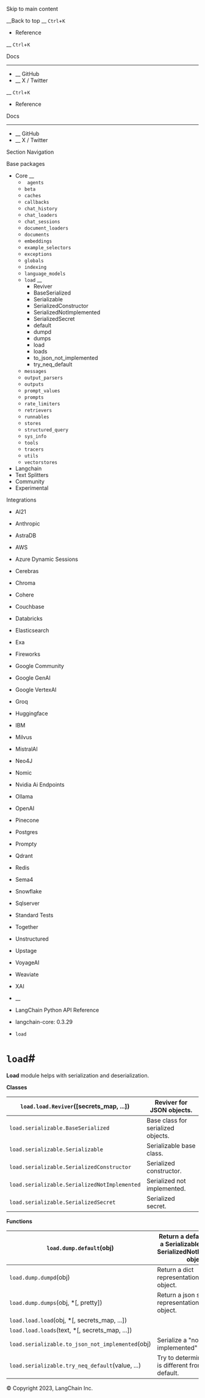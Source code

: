 Skip to main content

__Back to top __ `Ctrl`+`K`

  * Reference 

__ `Ctrl`+`K`

Docs

______

  * __ GitHub
  * __ X / Twitter

__ `Ctrl`+`K`

  * Reference 

Docs

______

  * __ GitHub
  * __ X / Twitter

Section Navigation

Base packages

  * Core __
    * ` agents`
    * `beta`
    * `caches`
    * `callbacks`
    * `chat_history`
    * `chat_loaders`
    * `chat_sessions`
    * `document_loaders`
    * `documents`
    * `embeddings`
    * `example_selectors`
    * `exceptions`
    * `globals`
    * `indexing`
    * `language_models`
    * `load` __
      * Reviver
      * BaseSerialized
      * Serializable
      * SerializedConstructor
      * SerializedNotImplemented
      * SerializedSecret
      * default
      * dumpd
      * dumps
      * load
      * loads
      * to_json_not_implemented
      * try_neq_default
    * `messages`
    * `output_parsers`
    * `outputs`
    * `prompt_values`
    * `prompts`
    * `rate_limiters`
    * `retrievers`
    * `runnables`
    * `stores`
    * `structured_query`
    * `sys_info`
    * `tools`
    * `tracers`
    * `utils`
    * `vectorstores`
  * Langchain
  * Text Splitters
  * Community
  * Experimental

Integrations

  * AI21
  * Anthropic
  * AstraDB
  * AWS
  * Azure Dynamic Sessions
  * Cerebras
  * Chroma
  * Cohere
  * Couchbase
  * Databricks
  * Elasticsearch
  * Exa
  * Fireworks
  * Google Community
  * Google GenAI
  * Google VertexAI
  * Groq
  * Huggingface
  * IBM
  * Milvus
  * MistralAI
  * Neo4J
  * Nomic
  * Nvidia Ai Endpoints
  * Ollama
  * OpenAI
  * Pinecone
  * Postgres
  * Prompty
  * Qdrant
  * Redis
  * Sema4
  * Snowflake
  * Sqlserver
  * Standard Tests
  * Together
  * Unstructured
  * Upstage
  * VoyageAI
  * Weaviate
  * XAI

  * __
  * LangChain Python API Reference
  * langchain-core: 0.3.29
  * `load`

# `load`#

**Load** module helps with serialization and deserialization.

**Classes**

`load.load.Reviver`([secrets_map, ...]) | Reviver for JSON objects.  
---|---  
`load.serializable.BaseSerialized` | Base class for serialized objects.  
`load.serializable.Serializable` | Serializable base class.  
`load.serializable.SerializedConstructor` | Serialized constructor.  
`load.serializable.SerializedNotImplemented` | Serialized not implemented.  
`load.serializable.SerializedSecret` | Serialized secret.  
  
**Functions**

`load.dump.default`(obj) | Return a default value for a Serializable object or a SerializedNotImplemented object.  
---|---  
`load.dump.dumpd`(obj) | Return a dict representation of an object.  
`load.dump.dumps`(obj, *[, pretty]) | Return a json string representation of an object.  
`load.load.load`(obj, *[, secrets_map, ...]) |   
`load.load.loads`(text, *[, secrets_map, ...]) |   
`load.serializable.to_json_not_implemented`(obj) | Serialize a "not implemented" object.  
`load.serializable.try_neq_default`(value, ...) | Try to determine if a value is different from the default.  
  
© Copyright 2023, LangChain Inc.
